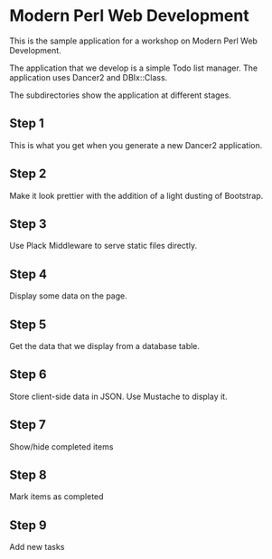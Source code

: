# Modern Perl Web Development

This is the sample application for a workshop on Modern Perl Web Development.

The application that we develop is a simple Todo list manager. The
application uses Dancer2 and DBIx::Class.

The subdirectories show the application at different stages.

## Step 1

This is what you get when you generate a new Dancer2 application.

## Step 2

Make it look prettier with the addition of a light dusting of Bootstrap.

## Step 3

Use Plack Middleware to serve static files directly.

## Step 4

Display some data on the page.

## Step 5

Get the data that we display from a database table.

## Step 6

Store client-side data in JSON. Use Mustache to display it.

## Step 7

Show/hide completed items

## Step 8

Mark items as completed

## Step 9

Add new tasks
